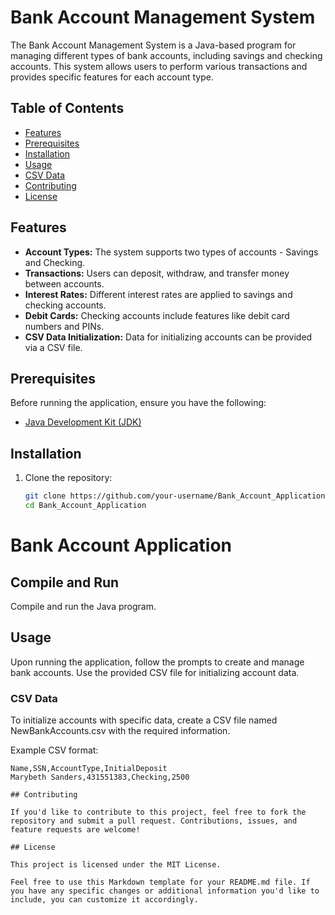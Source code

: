 # Bank Account Management System

The Bank Account Management System is a Java-based program for managing different types of bank accounts, including savings and checking accounts. This system allows users to perform various transactions and provides specific features for each account type.

## Table of Contents

- [Features](#features)
- [Prerequisites](#prerequisites)
- [Installation](#installation)
- [Usage](#usage)
- [CSV Data](#csv-data)
- [Contributing](#contributing)
- [License](#license)

## Features

- **Account Types:** The system supports two types of accounts - Savings and Checking.
- **Transactions:** Users can deposit, withdraw, and transfer money between accounts.
- **Interest Rates:** Different interest rates are applied to savings and checking accounts.
- **Debit Cards:** Checking accounts include features like debit card numbers and PINs.
- **CSV Data Initialization:** Data for initializing accounts can be provided via a CSV file.

## Prerequisites

Before running the application, ensure you have the following:

- [Java Development Kit (JDK)](https://www.oracle.com/java/technologies/javase-downloads.html)

## Installation

1. Clone the repository:

   ```bash
   git clone https://github.com/your-username/Bank_Account_Application.git
   cd Bank_Account_Application

# Bank Account Application

## Compile and Run

Compile and run the Java program.

## Usage

Upon running the application, follow the prompts to create and manage bank accounts. Use the provided CSV file for initializing account data.

### CSV Data

To initialize accounts with specific data, create a CSV file named NewBankAccounts.csv with the required information.

Example CSV format:

```csv
Name,SSN,AccountType,InitialDeposit
Marybeth Sanders,431551383,Checking,2500

## Contributing

If you'd like to contribute to this project, feel free to fork the repository and submit a pull request. Contributions, issues, and feature requests are welcome!

## License

This project is licensed under the MIT License.

Feel free to use this Markdown template for your README.md file. If you have any specific changes or additional information you'd like to include, you can customize it accordingly.

